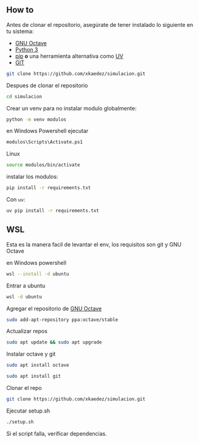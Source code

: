 ## How to

Antes de clonar el repositorio, asegúrate de tener instalado lo siguiente en tu sistema:

- [GNU Octave](https://www.gnu.org/software/octave/)  
- [Python 3](https://www.python.org/downloads/)
- [pip](https://pip.pypa.io/en/stable/) **o** una herramienta alternativa como [UV](https://github.com/astral-sh/uv)
- [GIT](https://git-scm.com/downloads)

```bash
git clone https://github.com/xkaedez/simulacion.git
```

Despues de clonar el repositorio
```bash
cd simulacion
```

Crear un venv para no instalar modulo globalmente:

```bash
python -m venv modulos
```

en Windows Powershell ejecutar
```bash
modulos\Scripts\Activate.ps1
```
Linux
```bash
source modulos/bin/activate
```

instalar los modulos:
```bash
pip install -r requirements.txt
```

Con `uv`:

```bash
uv pip install -r requirements.txt
```

## WSL
Esta es la manera facil de levantar el env, los requisitos son git y GNU Octave

en Windows powershell
```bash
wsl --install -d ubuntu
```
Entrar a ubuntu
```bash 
wsl -d ubuntu
```

Agregar el repositorio de [GNU Octave](https://launchpad.net/~octave/+archive/ubuntu/stable)
```bash
sudo add-apt-repository ppa:octave/stable
```

Actualizar repos
```bash
sudo apt update && sudo apt upgrade
```
Instalar octave y git
```bash
sudo apt install octave
```
```bash
sudo apt install git
```

Clonar el repo
```bash
git clone https://github.com/xkaedez/simulacion.git
``` 

Ejecutar setup.sh
```bash
./setup.sh
```

Si el script falla, verificar dependencias.

